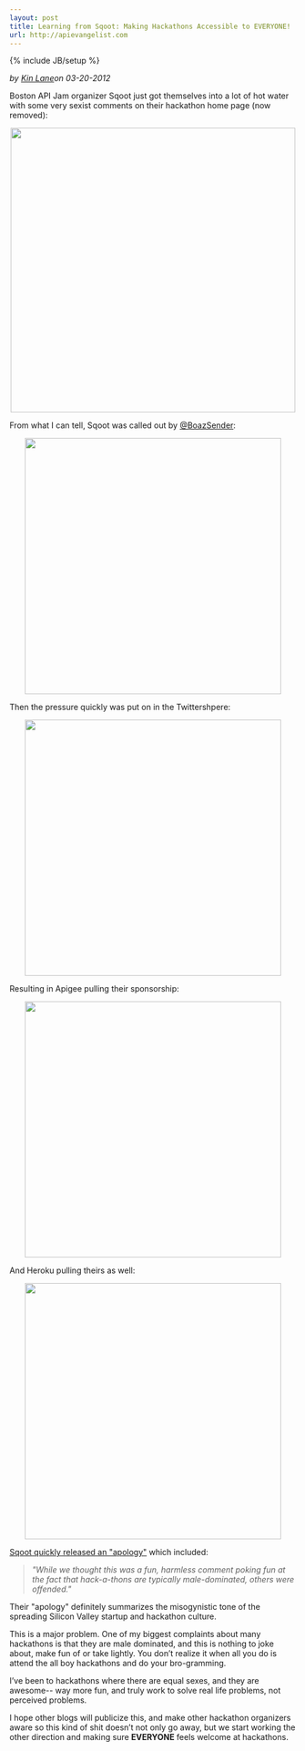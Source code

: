 ```yaml
---
layout: post
title: Learning from Sqoot: Making Hackathons Accessible to EVERYONE!
url: http://apievangelist.com
---
```

{% include JB/setup %}<div><i><span class="small">by</span> <a href="https://plus.google.com/106460238807821851374" rel="author">Kin Lane</a><span class="small">on</span> <span class="post-date">03-20-2012</span></i><p>Boston API Jam organizer Sqoot just got themselves into a lot of hot water with some very sexist comments on their hackathon home page (now removed):</p>
<p><img style="display: block; margin-left: auto; margin-right: auto;" src="http://kinlane-productions.s3.amazonaws.com/api-evangelist/sqoot/boston-api-jam.png" alt="" width="500" /></p>
<p>From what I can tell, Sqoot was called out by <a href="https://twitter.com/#!/BoazSender">@BoazSender</a>:</p>
<p><img style="display: block; margin-left: auto; margin-right: auto;" src="http://kinlane-productions.s3.amazonaws.com/api-evangelist/sqoot/Sqoot-Boaz-Sender-.png" alt="" width="450" /></p>
<p>Then the pressure quickly was put on in the Twittershpere:</p>
<p><img style="display: block; margin-left: auto; margin-right: auto;" src="http://kinlane-productions.s3.amazonaws.com/api-evangelist/sqoot/sqoot-jacobian.png" alt="" width="450" /></p>
<p>Resulting in Apigee pulling their sponsorship:</p>
<p><img style="display: block; margin-left: auto; margin-right: auto;" src="http://kinlane-productions.s3.amazonaws.com/api-evangelist/sqoot/Sqoot-Apigee.png" alt="" width="450" /></p>
<p>And Heroku pulling theirs as well:</p>
<p><img style="display: block; margin-left: auto; margin-right: auto;" src="http://kinlane-productions.s3.amazonaws.com/api-evangelist/sqoot/sqoot-heroku.png" alt="" width="450" /></p>
<p><a href="https://docs.google.com/document/d/1tCdfaMOC2xmx9LFsn7At_34uabeqjqaB4mbNjj1j4N8/preview?pli=1&amp;sle=true">Sqoot quickly released an "apology"</a> which included:</p>
<blockquote><em>"While we thought this was a fun, harmless comment poking fun at the fact that hack-a-thons are typically male-dominated, others were offended."</em></blockquote>
<p>Their "apology" definitely summarizes the misogynistic tone of the spreading Silicon Valley startup and hackathon culture.</p>
<p>This is a major problem.  One of my biggest complaints about many hackathons is that they are male dominated, and this is nothing to joke about, make fun of or take lightly.  You don&rsquo;t realize it when all you do is attend the all boy hackathons and do your bro-gramming.</p>
<p>I&rsquo;ve been to hackathons where there are equal sexes, and they are awesome-- way more fun, and truly work to solve real life problems, not perceived problems.</p>
<p>I hope other blogs will publicize this, and make other hackathon organizers aware so this kind of shit doesn&rsquo;t not only go away, but we start working the other direction and making sure <strong>EVERYONE</strong> feels welcome at hackathons.</p>